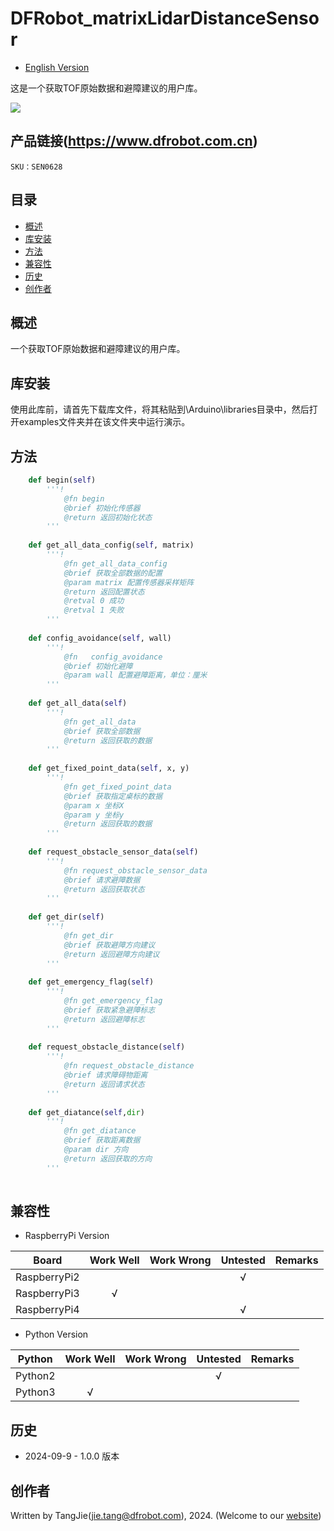 # DFRobot_matrixLidarDistanceSensor
- [English Version](./README.md)

这是一个获取TOF原始数据和避障建议的用户库。

![](./resources/images/SEN0628.png)

## 产品链接(https://www.dfrobot.com.cn)

    SKU：SEN0628

## 目录

* [概述](#概述)
* [库安装](#库安装)
* [方法](#方法)
* [兼容性](#兼容性y)
* [历史](#历史)
* [创作者](#创作者)

## 概述
  一个获取TOF原始数据和避障建议的用户库。

## 库安装

使用此库前，请首先下载库文件，将其粘贴到\Arduino\libraries目录中，然后打开examples文件夹并在该文件夹中运行演示。

## 方法

```python
	def begin(self)
		'''!
			@fn begin
			@brief 初始化传感器
			@return 返回初始化状态
		'''
  
	def get_all_data_config(self, matrix)
		'''!
			@fn get_all_data_config
			@brief 获取全部数据的配置
			@param matrix 配置传感器采样矩阵
			@return 返回配置状态
			@retval 0 成功
			@retval 1 失败
		'''
  
	def config_avoidance(self, wall)
		'''!
    		@fn   config_avoidance
    		@brief 初始化避障
    		@param wall 配置避障距离，单位：厘米
    	'''
      
	def get_all_data(self)
		'''!
      		@fn get_all_data
      		@brief 获取全部数据
      		@return 返回获取的数据
    	'''
    
	def get_fixed_point_data(self, x, y)
		'''!
			@fn get_fixed_point_data
      		@brief 获取指定桌标的数据
      		@param x 坐标X
      		@param y 坐标y
      		@return 返回获取的数据
    	'''
    
	def request_obstacle_sensor_data(self)
		'''!
			@fn request_obstacle_sensor_data
      		@brief 请求避障数据
      		@return 返回获取状态
    	'''
    
	def get_dir(self)
		'''!
      		@fn get_dir
      		@brief 获取避障方向建议
      		@return 返回避障方向建议
    	'''
    
	def get_emergency_flag(self)
		'''!
      		@fn get_emergency_flag
      		@brief 获取紧急避障标志
      		@return 返回避障标志
    	'''
    
	def request_obstacle_distance(self)
		'''!
			@fn request_obstacle_distance
      		@brief 请求障碍物距离
      		@return 返回请求状态
    	'''
    
	def get_diatance(self,dir)
		'''!
			@fn get_diatance
      		@brief 获取距离数据
     		@param dir 方向
      		@return 返回获取的方向
    	'''
  
```

## 兼容性

* RaspberryPi Version

| Board        | Work Well | Work Wrong | Untested | Remarks |
| ------------ | :-------: | :--------: | :------: | ------- |
| RaspberryPi2 |           |            |    √     |         |
| RaspberryPi3 |     √     |            |          |         |
| RaspberryPi4 |           |            |     √    |         |

* Python Version

| Python  | Work Well | Work Wrong | Untested | Remarks |
| ------- | :-------: | :--------: | :------: | ------- |
| Python2 |           |            |    √     |         |
| Python3 |     √     |            |          |         |


## 历史

- 2024-09-9 - 1.0.0 版本

## 创作者

Written by TangJie(jie.tang@dfrobot.com), 2024. (Welcome to our [website](https://www.dfrobot.com/))





